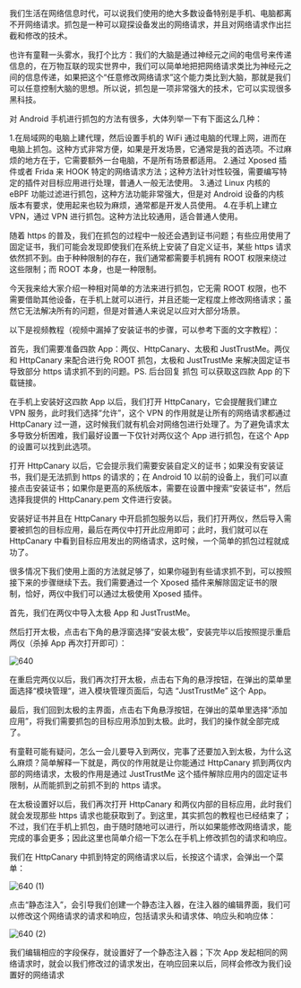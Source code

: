 我们生活在网络信息时代，可以说我们使用的绝大多数设备特别是手机、电脑都离不开网络请求。抓包是一种可以窥探设备发出的网络请求，并且对网络请求作出拦截和修改的技术。

也许有童鞋一头雾水，我打个比方：我们的大脑是通过神经元之间的电信号来传递信息的，在万物互联的现实世界中，我们可以简单地把把网络请求类比为神经元之间的信息传递，如果把这个“任意修改网络请求”这个能力类比到大脑，那就是我们可以任意控制大脑的思想。所以说，抓包是一项非常强大的技术，它可以实现很多黑科技。

对 Android 手机进行抓包的方法有很多，大体列举一下有下面这么几种：

1.在局域网的电脑上建代理，然后设置手机的 WiFi 通过电脑的代理上网，进而在电脑上抓包。这种方式非常方便，如果是开发场景，它通常是我的首选项。不过麻烦的地方在于，它需要额外一台电脑，不是所有场景都适用。
2.通过 Xposed 插件或者 Frida 来 HOOK 特定的网络请求方法；这种方法针对性较强，需要编写特定的插件对目标应用进行处理，普通人一般无法使用。
3.通过 Linux 内核的 eBPF 功能过滤进行抓包，这种方法功能非常强大，但是对 Android 设备的内核版本有要求，使用起来也较为麻烦，通常都是开发人员使用。
4.在手机上建立 VPN，通过 VPN 进行抓包。这种方法比较通用，适合普通人使用。

随着 https 的普及，我们在抓包的过程中一般还会遇到证书问题；有些应用使用了固定证书，我们可能会发现即使我们在系统上安装了自定义证书，某些 https 请求依然抓不到。由于种种限制的存在，我们通常都需要手机拥有 ROOT 权限来绕过这些限制；而 ROOT 本身，也是一种限制。

今天我来给大家介绍一种相对简单的方法来进行抓包，它无需 ROOT 权限，也不需要借助其他设备，在手机上就可以进行，并且还能一定程度上修改网络请求；虽然它无法解决所有的问题，但是对普通人来说足以应对大部分场景。

以下是视频教程（视频中漏掉了安装证书的步骤，可以参考下面的文字教程）：

首先，我们需要准备四款 App：两仪、HttpCanary、太极和 JustTrustMe。两仪 和 HttpCanary 来配合进行免 ROOT 抓包，太极和 JustTrustMe 来解决固定证书导致部分 https 请求抓不到的问题。PS. 后台回复 抓包 可以获取这四款 App 的下载链接。

在手机上安装好这四款 App 以后，我们打开 HttpCanary，它会提醒我们建立 VPN 服务，此时我们选择“允许”，这个 VPN 的作用就是让所有的网络请求都通过 HttpCanary 过一道，这时候我们就有机会对网络包进行处理了。为了避免请求太多导致分析困难，我们最好设置一下仅针对两仪这个 App 进行抓包，在这个 App 的设置可以找到此选项。

打开 HttpCanary 以后，它会提示我们需要安装自定义的证书；如果没有安装证书，我们是无法抓到 https 的请求的；在 Android 10 以前的设备上，我们可以直接点击安装证书；如果你是更高的系统版本，需要在设置中搜索“安装证书”，然后选择我提供的 HttpCanary.pem 文件进行安装。

安装好证书并且在 HttpCanary 中开启抓包服务以后，我们打开两仪，然后导入需要被抓包的目标应用，最后在两仪中打开此应用即可；此时，我们就可以在 HttpCanary 中看到目标应用发出的网络请求，这时候，一个简单的抓包过程就成功了。

很多情况下我们使用上面的方法就足够了，如果你碰到有些请求抓不到，可以按照接下来的步骤继续下去。我们需要通过一个 Xposed 插件来解除固定证书的限制，恰好，两仪中我们可以通过太极使用 Xposed 插件。

首先，我们在两仪中导入太极 App 和 JustTrustMe。

然后打开太极，点击右下角的悬浮窗选择“安装太极”，安装完毕以后按照提示重启两仪（杀掉 App 再次打开即可）：

![640](https://github.com/sunshey/https-/assets/16149870/b59bfa88-db0c-4718-a195-f1cc35a5dcd8)

在重启完两仪以后，我们再次打开太极，点击右下角的悬浮按钮，在弹出的菜单里面选择“模块管理“，进入模块管理页面后，勾选 “JustTrustMe” 这个 App。

最后，我们回到太极的主界面，点击右下角悬浮按钮，在弹出的菜单里选择“添加应用”，将我们需要抓包的目标应用添加到太极。此时，我们的操作就全部完成了。

有童鞋可能有疑问，怎么一会儿要导入到两仪，完事了还要加入到太极，为什么这么麻烦？简单解释一下就是，两仪的作用就是让你能通过 HttpCanary 抓到两仪内部的网络请求，太极的作用是通过 JustTrustMe 这个插件解除应用内的固定证书限制，从而能抓到之前抓不到的 https 请求。

在太极设置好以后，我们再次打开 HttpCanary 和两仪内部的目标应用，此时我们就会发现那些 https 请求也能获取到了。到这里，其实抓包的教程也已经结束了；不过，我们在手机上抓包，由于随时随地可以进行，所以如果能修改网络请求，能完成的事会更多；因此这里也简单介绍一下怎么在手机上修改抓包的请求和响应。

我们在 HttpCanary 中抓到特定的网络请求以后，长按这个请求，会弹出一个菜单：

![640 (1)](https://github.com/sunshey/https-/assets/16149870/42f124b7-2a58-449b-8102-9214ab4f79b5)


点击“静态注入”，会引导我们创建一个静态注入器，在注入器的编辑界面，我们可以修改这个网络请求的请求和响应，包括请求头和请求体、响应头和响应体：

![640 (2)](https://github.com/sunshey/https-/assets/16149870/e248f06b-cdaa-4ec5-aecc-5620a602a390)


我们编辑相应的字段保存，就设置好了一个静态注入器；下次 App 发起相同的网络请求时，就会以我们修改过的请求发出，在响应回来以后，同样会修改为我们设置好的网络请求
